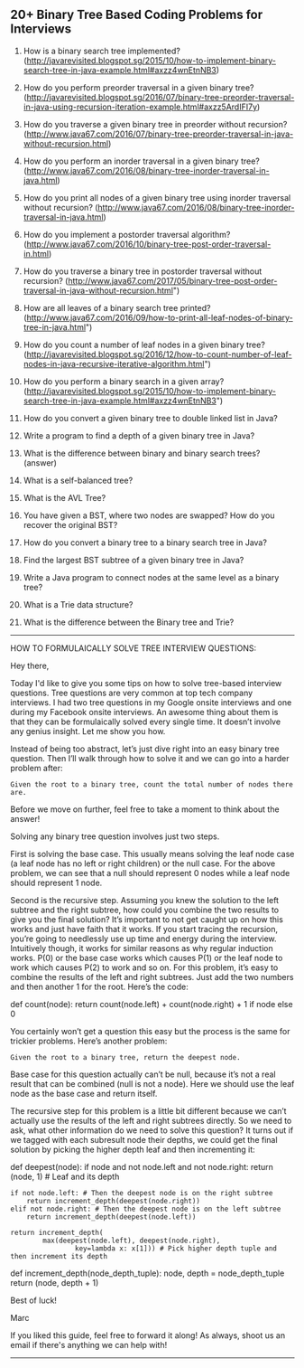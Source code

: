 20+ Binary Tree Based Coding Problems for Interviews
----------------------------------------------------

1. How is a binary search tree implemented? (http://javarevisited.blogspot.sg/2015/10/how-to-implement-binary-search-tree-in-java-example.html#axzz4wnEtnNB3)

1. How do you perform preorder traversal in a given binary tree? (http://javarevisited.blogspot.sg/2016/07/binary-tree-preorder-traversal-in-java-using-recursion-iteration-example.html#axzz5ArdIFI7y)

1. How do you traverse a given binary tree in preorder without recursion? (http://www.java67.com/2016/07/binary-tree-preorder-traversal-in-java-without-recursion.html)

1. How do you perform an inorder traversal in a given binary tree? (http://www.java67.com/2016/08/binary-tree-inorder-traversal-in-java.html)

1. How do you print all nodes of a given binary tree using inorder traversal without recursion? (http://www.java67.com/2016/08/binary-tree-inorder-traversal-in-java.html)

1. How do you implement a postorder traversal algorithm? (http://www.java67.com/2016/10/binary-tree-post-order-traversal-in.html)

1. How do you traverse a binary tree in postorder traversal without recursion? (http://www.java67.com/2017/05/binary-tree-post-order-traversal-in-java-without-recursion.html")

1. How are all leaves of a binary search tree printed? (http://www.java67.com/2016/09/how-to-print-all-leaf-nodes-of-binary-tree-in-java.html")

1. How do you count a number of leaf nodes in a given binary tree? (http://javarevisited.blogspot.sg/2016/12/how-to-count-number-of-leaf-nodes-in-java-recursive-iterative-algorithm.html")

1. How do you perform a binary search in a given array? (http://javarevisited.blogspot.sg/2015/10/how-to-implement-binary-search-tree-in-java-example.html#axzz4wnEtnNB3")

1. How do you convert a given binary tree to double linked list in Java?

1. Write a program to find a depth of a given binary tree in Java?

1. What is the difference between binary and binary search trees? (answer)

1. What is a self-balanced tree?

1. What is the AVL Tree?

1. You have given a BST, where two nodes are swapped? How do you recover the original BST?

1. How do you convert a binary tree to a binary search tree in Java?

1. Find the largest BST subtree of a given binary tree in Java?

1. Write a Java program to connect nodes at the same level as a binary tree?

1. What is a Trie data structure?

1. What is the difference between the Binary tree and Trie?

----------------------------------------------------

HOW TO FORMULAICALLY SOLVE TREE INTERVIEW QUESTIONS:

Hey there,

Today I'd like to give you some tips on how to solve tree-based interview questions.
Tree questions are very common at top tech company interviews.
I had two tree questions in my Google onsite interviews and one during my Facebook onsite interviews.
An awesome thing about them is that they can be formulaically solved every single time.
It doesn’t involve any genius insight. Let me show you how.

Instead of being too abstract, let’s just dive right into an easy binary tree question.
Then I’ll walk through how to solve it and we can go into a harder problem after:

    Given the root to a binary tree, count the total number of nodes there are.

Before we move on further, feel free to take a moment to think about the answer!

Solving any binary tree question involves just two steps.

First is solving the base case.
This usually means solving the leaf node case (a leaf node has no left or right children) or the null case.
For the above problem, we can see that a null should represent 0 nodes while a leaf node should represent 1 node.

Second is the recursive step.
Assuming you knew the solution to the left subtree and the right subtree, how could you combine the two results to give you the final solution?
It’s important to not get caught up on how this works and just have faith that it works.
If you start tracing the recursion, you’re going to needlessly use up time and energy during the interview.
Intuitively though, it works for similar reasons as why regular induction works.
P(0) or the base case works which causes P(1) or the leaf node to work which causes P(2) to work and so on.
For this problem, it’s easy to combine the results of the left and right subtrees.
Just add the two numbers and then another 1 for the root. Here’s the code:

def count(node):
  return count(node.left) + count(node.right) + 1 if node else 0

You certainly won’t get a question this easy but the process is the same for trickier problems. Here’s another problem:

    Given the root to a binary tree, return the deepest node.

Base case for this question actually can’t be null, because it’s not a real result that can be combined (null is not a node).
Here we should use the leaf node as the base case and return itself.

The recursive step for this problem is a little bit different because we can’t actually use the results of the left and right subtrees directly.
So we need to ask, what other information do we need to solve this question?
It turns out if we tagged with each subresult node their depths, we could get the final solution by picking the higher depth leaf and then incrementing it:

def deepest(node):
    if node and not node.left and not node.right:
        return (node, 1) # Leaf and its depth

    if not node.left: # Then the deepest node is on the right subtree
        return increment_depth(deepest(node.right))
    elif not node.right: # Then the deepest node is on the left subtree
        return increment_depth(deepest(node.left))

    return increment_depth(
            max(deepest(node.left), deepest(node.right),
                    key=lambda x: x[1])) # Pick higher depth tuple and then increment its depth

def increment_depth(node_depth_tuple):
    node, depth = node_depth_tuple
    return (node, depth + 1)

Best of luck!

Marc

If you liked this guide, feel free to forward it along! As always, shoot us an email if there's anything we can help with!

----------------------------------------------------
